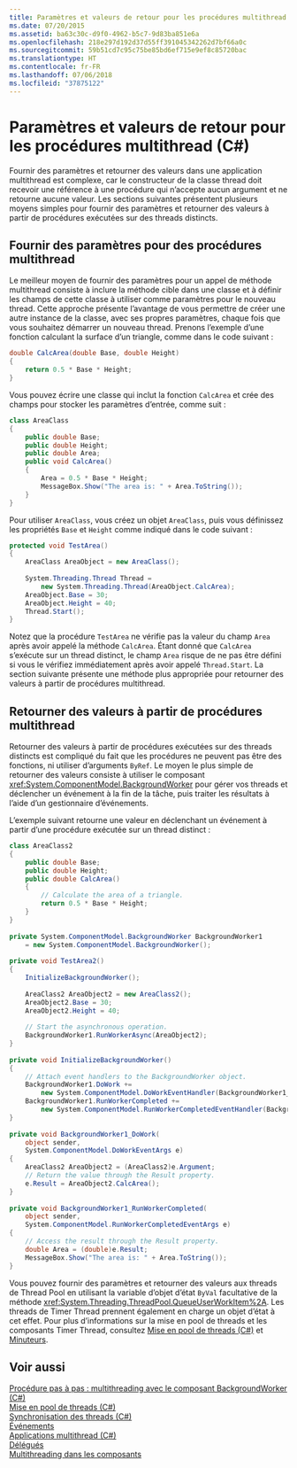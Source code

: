 ```yaml
---
title: Paramètres et valeurs de retour pour les procédures multithread (C#)
ms.date: 07/20/2015
ms.assetid: ba63c30c-d9f0-4962-b5c7-9d83ba851e6a
ms.openlocfilehash: 218e297d192d37d55ff391045342262d7bf66a0c
ms.sourcegitcommit: 59b51cd7c95c75be85bd6ef715e9ef8c85720bac
ms.translationtype: HT
ms.contentlocale: fr-FR
ms.lasthandoff: 07/06/2018
ms.locfileid: "37875122"
---
```

# <a name="parameters-and-return-values-for-multithreaded-procedures-c"></a>Paramètres et valeurs de retour pour les procédures multithread (C#)
Fournir des paramètres et retourner des valeurs dans une application multithread est complexe, car le constructeur de la classe thread doit recevoir une référence à une procédure qui n’accepte aucun argument et ne retourne aucune valeur. Les sections suivantes présentent plusieurs moyens simples pour fournir des paramètres et retourner des valeurs à partir de procédures exécutées sur des threads distincts.  
  
## <a name="supplying-parameters-for-multithreaded-procedures"></a>Fournir des paramètres pour des procédures multithread  
 Le meilleur moyen de fournir des paramètres pour un appel de méthode multithread consiste à inclure la méthode cible dans une classe et à définir les champs de cette classe à utiliser comme paramètres pour le nouveau thread. Cette approche présente l’avantage de vous permettre de créer une autre instance de la classe, avec ses propres paramètres, chaque fois que vous souhaitez démarrer un nouveau thread. Prenons l’exemple d’une fonction calculant la surface d’un triangle, comme dans le code suivant :  
  
```csharp  
double CalcArea(double Base, double Height)  
{  
    return 0.5 * Base * Height;  
}  
```  
  
 Vous pouvez écrire une classe qui inclut la fonction `CalcArea` et crée des champs pour stocker les paramètres d’entrée, comme suit :  
  
```csharp  
class AreaClass  
{  
    public double Base;  
    public double Height;  
    public double Area;  
    public void CalcArea()  
    {  
        Area = 0.5 * Base * Height;  
        MessageBox.Show("The area is: " + Area.ToString());  
    }  
}  
```  
  
 Pour utiliser `AreaClass`, vous créez un objet `AreaClass`, puis vous définissez les propriétés `Base` et `Height` comme indiqué dans le code suivant :  
  
```csharp  
protected void TestArea()  
{  
    AreaClass AreaObject = new AreaClass();  
  
    System.Threading.Thread Thread =  
        new System.Threading.Thread(AreaObject.CalcArea);  
    AreaObject.Base = 30;  
    AreaObject.Height = 40;  
    Thread.Start();  
}  
```  
  
 Notez que la procédure `TestArea` ne vérifie pas la valeur du champ `Area` après avoir appelé la méthode `CalcArea`. Étant donné que `CalcArea` s’exécute sur un thread distinct, le champ `Area` risque de ne pas être défini si vous le vérifiez immédiatement après avoir appelé `Thread.Start`. La section suivante présente une méthode plus appropriée pour retourner des valeurs à partir de procédures multithread.  
  
## <a name="returning-values-from-multithreaded-procedures"></a>Retourner des valeurs à partir de procédures multithread  
 Retourner des valeurs à partir de procédures exécutées sur des threads distincts est compliqué du fait que les procédures ne peuvent pas être des fonctions, ni utiliser d’arguments `ByRef`. Le moyen le plus simple de retourner des valeurs consiste à utiliser le composant <xref:System.ComponentModel.BackgroundWorker> pour gérer vos threads et déclencher un événement à la fin de la tâche, puis traiter les résultats à l’aide d’un gestionnaire d’événements.  
  
 L’exemple suivant retourne une valeur en déclenchant un événement à partir d’une procédure exécutée sur un thread distinct :  
  
```csharp  
class AreaClass2  
{  
    public double Base;  
    public double Height;  
    public double CalcArea()  
    {  
        // Calculate the area of a triangle.  
        return 0.5 * Base * Height;  
    }  
}  
  
private System.ComponentModel.BackgroundWorker BackgroundWorker1  
    = new System.ComponentModel.BackgroundWorker();  
  
private void TestArea2()  
{  
    InitializeBackgroundWorker();  
  
    AreaClass2 AreaObject2 = new AreaClass2();  
    AreaObject2.Base = 30;  
    AreaObject2.Height = 40;  
  
    // Start the asynchronous operation.  
    BackgroundWorker1.RunWorkerAsync(AreaObject2);  
}  
  
private void InitializeBackgroundWorker()  
{  
    // Attach event handlers to the BackgroundWorker object.  
    BackgroundWorker1.DoWork +=  
        new System.ComponentModel.DoWorkEventHandler(BackgroundWorker1_DoWork);  
    BackgroundWorker1.RunWorkerCompleted +=  
        new System.ComponentModel.RunWorkerCompletedEventHandler(BackgroundWorker1_RunWorkerCompleted);  
}  
  
private void BackgroundWorker1_DoWork(  
    object sender,  
    System.ComponentModel.DoWorkEventArgs e)  
{  
    AreaClass2 AreaObject2 = (AreaClass2)e.Argument;  
    // Return the value through the Result property.  
    e.Result = AreaObject2.CalcArea();  
}  
  
private void BackgroundWorker1_RunWorkerCompleted(  
    object sender,  
    System.ComponentModel.RunWorkerCompletedEventArgs e)  
{  
    // Access the result through the Result property.  
    double Area = (double)e.Result;  
    MessageBox.Show("The area is: " + Area.ToString());  
}  
```  
  
 Vous pouvez fournir des paramètres et retourner des valeurs aux threads de Thread Pool en utilisant la variable d’objet d’état `ByVal` facultative de la méthode <xref:System.Threading.ThreadPool.QueueUserWorkItem%2A>. Les threads de Timer Thread prennent également en charge un objet d’état à cet effet. Pour plus d’informations sur la mise en pool de threads et les composants Timer Thread, consultez [Mise en pool de threads (C#)](../../../../csharp/programming-guide/concepts/threading/thread-pooling.md) et [Minuteurs](../../../../standard/threading/timers.md).  
  
## <a name="see-also"></a>Voir aussi  
 [Procédure pas à pas : multithreading avec le composant BackgroundWorker (C#)](../../../../csharp/programming-guide/concepts/threading/walkthrough-multithreading-with-the-backgroundworker-component.md)  
 [Mise en pool de threads (C#)](../../../../csharp/programming-guide/concepts/threading/thread-pooling.md)  
 [Synchronisation des threads (C#)](../../../../csharp/programming-guide/concepts/threading/thread-synchronization.md)  
 [Événements](../../../../csharp/programming-guide/events/index.md)  
 [Applications multithread (C#)](../../../../csharp/programming-guide/concepts/threading/multithreaded-applications.md)  
 [Délégués](../../../../csharp/programming-guide/delegates/index.md)  
 [Multithreading dans les composants](http://msdn.microsoft.com/library/2fc31e68-fb71-4544-b654-0ce720478779)
